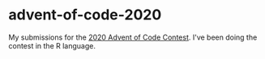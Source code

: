 # advent-of-code-2020
My submissions for the [2020 Advent of Code Contest](https://adventofcode.com/).  I've been doing the contest in the R language.
